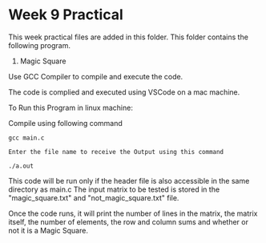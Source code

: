 # Week 9 Practical

This week practical files are added in this folder.
This folder contains the following program.

1. Magic Square

Use GCC Compiler to compile and execute the code.

The code is complied and executed using VSCode on a mac machine.

To Run this Program in linux machine:

Compile using following command

    gcc main.c

    Enter the file name to receive the Output using this command

    ./a.out

This code will be run only if the header file is also accessible in the same directory as main.c The input matrix to be tested is stored in the "magic_square.txt" and "not_magic_square.txt" file.

Once the code runs, it will print the number of lines in the matrix, the matrix itself, the number of elements, the row and column sums and whether or not it is a Magic Square.